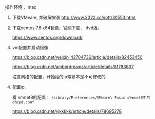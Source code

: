 操作环境： mac

1. 下载VMvare, 并破解安装
   http://www.3322.cc/soft/30553.html,

2. 下载centos 7.6 x64镜像，官网下载， dvd版。

   https://www.centos.org/download/

3. vm配置并启动镜像

   <https://blog.csdn.net/weixin_42704736/article/details/82453450>

   <https://blog.csdn.net/amberdreams/article/details/81783637>

   注意网络的配置，开始给的ip端基本是不可修改的

4. 配置ip,

   看 vmnet8的配置： `/Library/Preferences/VMware\ Fusion/vmnet8中的dhcpd.conf`

   

   <https://blog.csdn.net/yjkkkkk/article/details/78695278>

   

